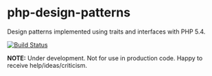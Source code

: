 php-design-patterns
===================

Design patterns implemented using traits and interfaces with PHP 5.4.

[![Build Status](https://secure.travis-ci.org/jeremeamia/php-design-patterns.png?branch=master)](http://travis-ci.org/jeremeamia/php-design-patterns)

**NOTE:** Under development. Not for use in production code. Happy to receive help/ideas/criticism.
